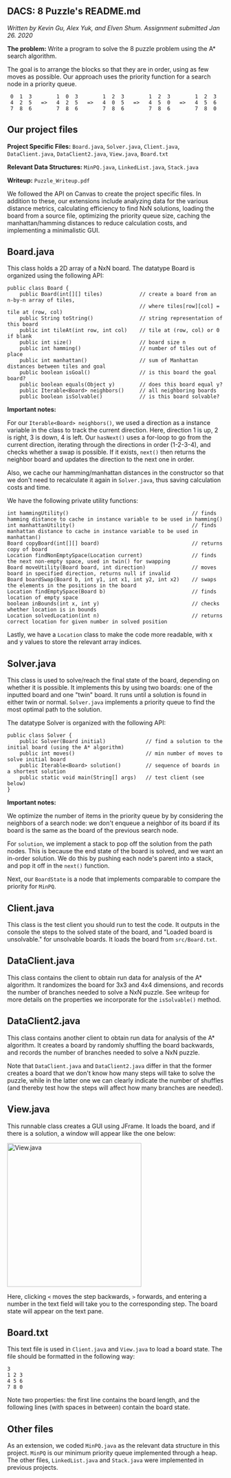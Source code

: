 ## DACS: 8 Puzzle's README.md

*Written by Kevin Gu, Alex Yuk, and Elven Shum. Assignment submitted Jan 26. 2020*

**The problem:** Write a program to solve the 8 puzzle problem using the A* search algorithm.

The goal is to arrange the blocks so that they are in order, using as few moves as possible. Our approach uses the priority function for a search node in a priority queue.

```
 0  1  3        1  0  3        1  2  3        1  2  3        1  2  3
 4  2  5   =>   4  2  5   =>   4  0  5   =>   4  5  0   =>   4  5  6
 7  8  6        7  8  6        7  8  6        7  8  6        7  8  0
```

## Our project files

**Project Specific Files:** `Board.java`, `Solver.java`, `Client.java`, `DataClient.java`, `DataClient2.java`, `View.java`, `Board.txt`

**Relevant Data Structures:** `MinPQ.java`, `LinkedList.java`, `Stack.java`

**Writeup:** `Puzzle_Writeup.pdf`

We followed the API on Canvas to create the project specific files. In addition to these, our extensions include analyzing data for the various distance metrics, calculating efficiency to find NxN solutions, loading the board from a source file, optimizing the priority queue size, caching the manhattan/hamming distances to reduce calculation costs, and implementing a minimalistic GUI.

## Board.java

This class holds a 2D array of a NxN board. The datatype Board is organized using the following API: 

```
public class Board {
    public Board(int[][] tiles)            // create a board from an n-by-n array of tiles,
                                           // where tiles[row][col] = tile at (row, col)
    public String toString()               // string representation of this board
    public int tileAt(int row, int col)    // tile at (row, col) or 0 if blank
    public int size()                      // board size n
    public int hamming()                   // number of tiles out of place
    public int manhattan()                 // sum of Manhattan distances between tiles and goal
    public boolean isGoal()                // is this board the goal board?
    public boolean equals(Object y)        // does this board equal y?
    public Iterable<Board> neighbors()     // all neighboring boards
    public boolean isSolvable()            // is this board solvable?

```

**Important notes:**

For our `Iterable<Board> neighbors()`, we used a direction as a instance variable in the class to track the current direction. Here, direction 1 is up, 2 is right, 3 is down, 4 is left. Our `hasNext()` uses a for-loop to go from the current direction, iterating through the directions in order (1-2-3-4), and checks whether a swap is possible. If it exists, `next()` then returns the neighbor board and updates the direction to the next one in order.

Also, we cache our hamming/manhattan distances in the constructor so that we don't need to recalculate it again in `Solver.java`, thus saving calculation costs and time.

We have the following private utility functions:

```
int hammingUtility()										// finds hamming distance to cache in instance variable to be used in hamming()
int manhattanUtility()										// finds manhattan distance to cache in instance variable to be used in manhattan()
Board copyBoard(int[][] board)								// returns copy of board
Location findNonEmptySpace(Location current)				// finds the next non-empty space, used in twin() for swapping
Board moveUtility(Board board, int direction)				// moves board in specified direction, returns null if invalid
Board boardSwap(Board b, int y1, int x1, int y2, int x2)	// swaps the elements in the positions in the board
Location findEmptySpace(Board b)							// finds location of empty space
boolean inBounds(int x, int y)								// checks whether location is in bounds
Location solvedLocation(int n)								// returns correct location for given number in solved position
```

Lastly, we have a `Location` class to make the code more readable, with x and y values to store the relevant array indices.

## Solver.java

This class is used to solve/reach the final state of the board, depending on whether it is possible. It implements this by using two boards: one of the inputted board and one "twin" board. It runs until a solution is found in either twin or normal. `Solver.java` implements a priority queue to find the most optimal path to the solution.

The datatype Solver is organized with the following API:

```
public class Solver {
    public Solver(Board initial)             // find a solution to the initial board (using the A* algorithm)
    public int moves()                       // min number of moves to solve initial board
    public Iterable<Board> solution()        // sequence of boards in a shortest solution
    public static void main(String[] args)   // test client (see below) 
}
```

**Important notes:**

We optimize the number of items in the priority queue by by considering the neighbors of a search node: we don't enqueue a neighbor of its board if its board is the same as the board of the previous search node.

For `solution`, we implement a stack to pop off the solution from the path nodes. This is because the end state of the board is solved, and we want an in-order solution. We do this by pushing each node's parent into a stack, and pop it off in the `next()` function.

Next, our `BoardState` is a node that implements comparable to compare the priority for `MinPQ`.

## Client.java

This class is the test client you should run to test the code. It outputs in the console the steps to the solved state of the board, and "Loaded board is unsolvable." for unsolvable boards. It loads the board from `src/Board.txt`.

## DataClient.java

This class contains the client to obtain run data for analysis of the A* algorithm. It randomizes the board for 3x3 and 4x4 dimensions, and records the number of branches needed to solve a NxN puzzle. See writeup for more details on the properties we incorporate for the `isSolvable()` method.

## DataClient2.java

This class contains another client to obtain run data for analysis of the A* algorithm. It creates a board by randomly shuffling the board backwards, and records the number of branches needed to solve a NxN puzzle.

Note that `DataClient.java` and `DataClient2.java` differ in that the former creates a board that we don't know how many steps will take to solve the puzzle, while in the latter one we can clearly indicate the number of shuffles (and thereby test how the steps will affect how many branches are needed).

## View.java

This runnable class creates a GUI using JFrame. It loads the board, and if there is a solution, a window will appear like the one below:

<img src="https://i.imgur.com/mMzaAGV.png" alt="View.java"
	title="View.java" width="312" height="334" />
	
Here, clicking `<` moves the step backwards, `>` forwards, and entering a number in the text field will take you to the corresponding step. The board state will appear on the text pane.

## Board.txt

This text file is used in `Client.java` and `View.java` to load a board state. The file should be formatted in the following way:

```
3
1 2 3
4 5 6
7 8 0
```

Note two properties: the first line contains the board length, and the following lines (with spaces in between) contain the board state.

## Other files
As an extension, we coded `MinPQ.java` as the relevant data structure in this project. `MinPQ` is our minimum priority queue implemented through a heap. The other files, `LinkedList.java` and `Stack.java` were implemented in previous projects.